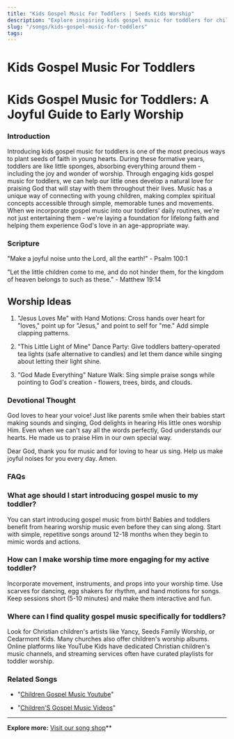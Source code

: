 ```yaml
---
title: "Kids Gospel Music For Toddlers | Seeds Kids Worship"
description: "Explore inspiring kids gospel music for toddlers for children's worship and faith development. Biblical music resources for families and ministry."
slug: "/songs/kids-gospel-music-for-toddlers"
tags:
---
```


# Kids Gospel Music For Toddlers

# Kids Gospel Music for Toddlers: A Joyful Guide to Early Worship

### Introduction
Introducing kids gospel music for toddlers is one of the most precious ways to plant seeds of faith in young hearts. During these formative years, toddlers are like little sponges, absorbing everything around them - including the joy and wonder of worship. Through engaging kids gospel music for toddlers, we can help our little ones develop a natural love for praising God that will stay with them throughout their lives. Music has a unique way of connecting with young children, making complex spiritual concepts accessible through simple, memorable tunes and movements. When we incorporate gospel music into our toddlers' daily routines, we're not just entertaining them - we're laying a foundation for lifelong faith and helping them experience God's love in an age-appropriate way.

### Scripture
"Make a joyful noise unto the Lord, all the earth!" - Psalm 100:1

"Let the little children come to me, and do not hinder them, for the kingdom of heaven belongs to such as these." - Matthew 19:14

## Worship Ideas
1. "Jesus Loves Me" with Hand Motions: Cross hands over heart for "loves," point up for "Jesus," and point to self for "me." Add simple clapping patterns.

2. "This Little Light of Mine" Dance Party: Give toddlers battery-operated tea lights (safe alternative to candles) and let them dance while singing about letting their light shine.

3. "God Made Everything" Nature Walk: Sing simple praise songs while pointing to God's creation - flowers, trees, birds, and clouds.

### Devotional Thought
God loves to hear your voice! Just like parents smile when their babies start making sounds and singing, God delights in hearing His little ones worship Him. Even when we can't say all the words perfectly, God understands our hearts. He made us to praise Him in our own special way.

Dear God, thank you for music and for loving to hear us sing. Help us make joyful noises for you every day. Amen.

### FAQs

### What age should I start introducing gospel music to my toddler?
You can start introducing gospel music from birth! Babies and toddlers benefit from hearing worship music even before they can sing along. Start with simple, repetitive songs around 12-18 months when they begin to mimic words and actions.

### How can I make worship time more engaging for my active toddler?
Incorporate movement, instruments, and props into your worship time. Use scarves for dancing, egg shakers for rhythm, and hand motions for songs. Keep sessions short (5-10 minutes) and make them interactive and fun.

### Where can I find quality gospel music specifically for toddlers?
Look for Christian children's artists like Yancy, Seeds Family Worship, or Cedarmont Kids. Many churches also offer children's worship albums. Online platforms like YouTube Kids have dedicated Christian children's music channels, and streaming services often have curated playlists for toddler worship.

### Related Songs

- "[Children Gospel Music Youtube](/songs/children-gospel-music-youtube/)"

- "[Children'S Gospel Music Videos](/songs/children-s-gospel-music-videos/)"

---

**Explore more:** [Visit our song shop](https://seedskidsworship.com/shop)**

<!-- Schema Markup -->
<script type="application/ld+json">
{
  "@context": "https://schema.org",
  "@type": "MusicRecording",
  "name": "Kids Gospel Music For Toddlers",
  "byArtist": {
    "@type": "MusicGroup",
    "name": "Seeds Kids Worship"
  },
  "isFamilyFriendly": true,
  "url": "https://seedskidsworship.com/songs/kids-gospel-music-for-toddlers/"
}
</script>